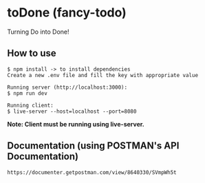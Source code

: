 # toDone (fancy-todo)
Turning Do into Done!

## How to use
```
$ npm install -> to install dependencies
Create a new .env file and fill the key with appropriate value

Running server (http://localhost:3000):
$ npm run dev

Running client:
$ live-server --host=localhost --port=8080
```

**Note: Client must be running using live-server.**

## Documentation (using POSTMAN's API Documentation)
```
https://documenter.getpostman.com/view/8640330/SVmpWh5t
```